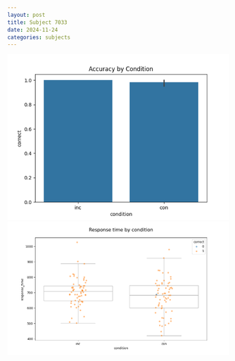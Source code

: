 ```yaml
---
layout: post
title: Subject 7033
date: 2024-11-24
categories: subjects
---
```


![](data/7033/run-9/7033_NF_acc.png)
![](data/7033/run-9/7033_NF_rt.png)
